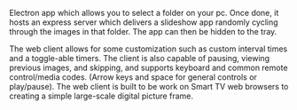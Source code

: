 Electron app which allows you to select a folder on your pc. Once done, it hosts an express server which delivers a slideshow app randomly cycling through the images in that folder. The app can then be hidden to the tray.

The web client allows for some customization such as custom interval times and a toggle-able timers.
The client is also capable of pausing, viewing previous images, and skipping, and supports keyboard and common remote control/media codes.
(Arrow keys and space for general controls or play/pause).
The web client is built to be work on Smart TV web browsers to creating a simple large-scale digital picture frame.
